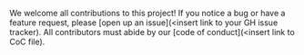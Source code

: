 We welcome all contributions to this project! If you notice a bug or have a feature request, please [open up an issue](<insert link to your GH issue tracker). All contributors must abide by our [code of conduct](<insert link to CoC file).
